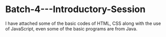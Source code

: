 # Batch-4---Introductory-Session
I have attached some of the basic codes of HTML, CSS along with the use of JavaScript, even some of the basic programs are from Java.

